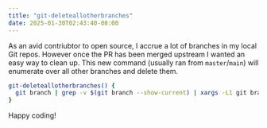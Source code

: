 ```yaml
---
title: "git-deleteallotherbranches"
date: 2025-01-30T02:43:40-08:00
---
```


As an avid contriubtor to open source, I accrue a lot of branches in my local Git repos.
However once the PR has been merged upstream I wanted an easy way to clean up.
This new command (usually ran from `master`/`main`) will enumerate over all other branches and delete them.

```sh
git-deleteallotherbranches() {
  git branch | grep -v $(git branch --show-current) | xargs -L1 git branch -D
}
```

Happy coding!
